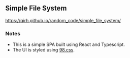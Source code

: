 ## Simple File System

https://qirh.github.io/random_code/simple_file_system/

### Notes
- This is a simple SPA built using React and Typescript.
- The UI is styled using [98.css](https://jdan.github.io/98.css/).